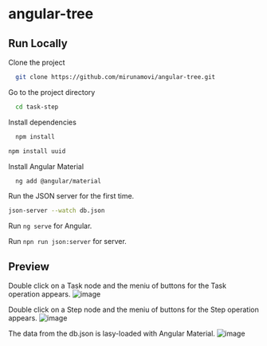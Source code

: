 # angular-tree

## Run Locally

Clone the project

```bash
  git clone https://github.com/mirunamovi/angular-tree.git
```

Go to the project directory

```bash
  cd task-step
```

Install dependencies

```bash
  npm install
```

```bash
npm install uuid
```

Install Angular Material

```bash
  ng add @angular/material
```
Run the JSON server for the first time.

```bash
json-server --watch db.json
```
Run `ng serve` for Angular.

Run `npn run json:server` for server.

## Preview

Double click on a Task node and the meniu of buttons for the Task operation appears.
![image](https://github.com/mirunamovi/angular-tree/assets/90201953/86251393-4317-4eda-ab98-9ad9797a0c7c)

Double click on a Step node and the meniu of buttons for the Step operation appears.
![image](https://github.com/mirunamovi/angular-tree/assets/90201953/a73bb8ad-3f7d-4620-8005-c47821f06ca6)

The data from the db.json is lasy-loaded with Angular Material. 
![image](https://github.com/mirunamovi/angular-tree/assets/90201953/b2765170-3069-4e26-af93-c8f5e338d2b3)

